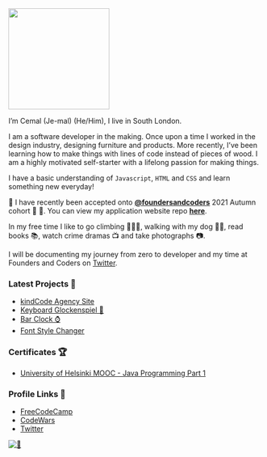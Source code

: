  <img src="https://media.giphy.com/media/1es0suLtBMuZcRBtvl/giphy.gif" width="200"> 

I’m Cemal (Je-mal) (He/Him), I live in South London. 

I am a software developer in the making. Once upon a time I worked in the design industry, designing furniture and products. More recently, I’ve been learning how to make things with lines of code instead of pieces of wood. I am a highly motivated self-starter with a lifelong passion for making things.

I have a basic understanding of `Javascript`, `HTML` and `CSS` and learn something new everyday!

🎉 I have recently been accepted onto [**@foundersandcoders**](https://github.com/foundersandcoders) 2021 Autumn cohort 🍁 🎉. You can view my application website repo [**here**](https://github.com/cemalokten/fac-application-website).

In my free time I like to go climbing 🧗🏼‍♂️, walking with my dog 🐕‍🦺, read books 📚, watch crime dramas 📺 and take photographs 📷.

I will be documenting my journey from zero to developer and my time at Founders and Coders on [Twitter](https://twitter.com/cemalokten).

### Latest Projects 📌

* [kindCode Agency Site](https://fac22.github.io/kindcode/)
* [Keyboard Glockenspiel 🎹](https://cemalokten.github.io/keyboard-glockenspiel/)
* [Bar Clock ⌚](https://cemalokten.github.io/bar-clock/)
* [Font Style Changer](https://cemalokten.github.io/font-style-changer/)

### Certificates 🏆

* [University of Helsinki MOOC - Java Programming Part 1](https://certificates.mooc.fi/validate/xgg8x6qj2e)

### Profile Links 🔗

* [FreeCodeCamp](https://www.freecodecamp.org/cemalokten)
* [CodeWars](https://www.codewars.com/users/cemalokten)
* [Twitter](https://twitter.com/cemalokten)

[![🧪](https://github-readme-stats.vercel.app/api?username=cemalokten&show_icons=true&theme=graywhite&hide_border=true)](https://github.com/anuraghazra/github-readme-stats)
